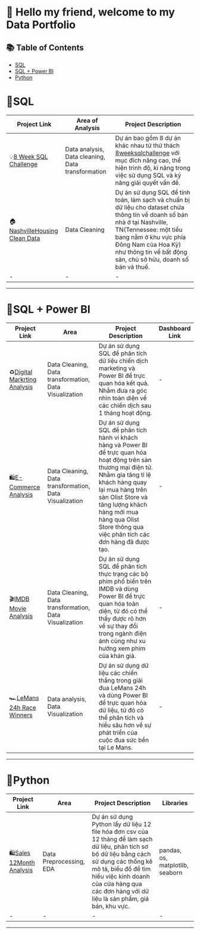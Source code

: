 # 🧠 Hello my friend, welcome to my Data Portfolio


## 📚 Table of Contents
- [SQL](#sql) 
- [SQL + Power BI](#sql--power-bi)
- [Python](#python)

#


# 📍SQL

| Project Link | Area of Analysis | Project Description | 
|---|---|---|
| 💡[8 Week SQL Challenge](https://github.com/Sniper116/-8-Week-SQL-Challenge) | Data analysis, Data cleaning, Data transformation | Dự án bao gồm 8 dự án khác nhau  từ thử thách [8weeksqlchallenge](https://8weeksqlchallenge.com/) với mục đích nâng cao, thể hiện trình độ, kĩ năng trong việc sử dụng SQL và kỹ năng giải quyết vấn đề. | 
| 🏠[NashvilleHousing Clean Data](https://github.com/Sniper116/NashvilleHousing-CleanData) | Data Cleaning | Dự án sử dụng SQL để tính toán, làm sạch và chuẩn bị dữ liệu cho dataset chứa thông tin về doanh số bán nhà ở tại Nashville, TN(Tennessee: một tiểu bang nằm ở khu vực phía Đông Nam của Hoa Kỳ) như thông tin về bất động sản, chủ sở hữu, doanh số bán và thuế. | 
| - | - | - |  

***

# 📍SQL + Power BI

| Project Link | Area | Project Description | Dashboard Link |
|---|---|---|---|
| ♻️[Digital Markrting Analysis](https://github.com/Sniper116/Digital-Marketing-Analysis) | Data Cleaning, Data transformation, Data Visualization | Dự án sử dụng SQL để phân tích dữ liệu chiến dịch marketing và Power BI để trực quan hóa kết quả. Nhằm đưa ra góc nhìn toàn diện về các chiến dịch sau 1 tháng hoạt động. | - |
| 🛍[E-Commerce Analysis](https://github.com/Sniper116/E-Commerce-Analysis) | Data Cleaning, Data transformation, Data Visualization | Dự án sử dụng SQL để phân tích hành vi khách hàng và Power BI để trực quan hóa hoạt động trên sàn thương mại điện tử. Nhằm gia tăng tỉ lệ khách hàng quay lại mua hàng trên sàn Olist Store và tăng lượng khách hàng mới mua hàng qua Olist Store thông qua việc phân tích các đơn hàng đã được tạo. | - | 
| 🎬[IMDB Movie Analysis](https://github.com/Sniper116/IMDB-Movie-Analysis) | Data Cleaning, Data transformation, Data Visualization | Dự án sử dụng SQL để phân tích thực trạng các bộ phim phổ biến trên IMDB và dùng Power BI để trực quan hóa toàn diện, từ đó có thể thấy được rõ hơn về sự thay đổi trong ngành điện ảnh cũng như xu hướng xem phim của khán giả. | - | 
| 🏎[LeMans 24h Race Winners](https://github.com/Sniper116/LeMans24h-Race-Winners) | Data analysis, Data Visualization | Dự án sử dụng dữ liệu các chiến thắng trong giải đua LeMans 24h và dùng Power BI để trực quan hóa dữ liệu, từ đó có thể phân tích và hiểu sâu hơn về sự phát triển của cuộc đua sức bền tại Le Mans. | - |

***

# 📍Python

| Project Link | Area | Project Description | Libraries |    
|---|---|---|---|
| 🛍[Sales 12Month Analysis](https://github.com/Sniper116/Sales-12Month-Analysis) | Data Preprocessing, EDA | Dự án sử dụng Python lấy dữ liệu 12 file hóa đơn csv của 12 tháng để làm sạch dữ liệu, phân tích sơ bộ dữ liệu bằng cách sử dụng các thống kê mô tả, biểu đồ để tìm hiểu việc kinh doanh của cửa hàng qua các đơn hàng với dữ liệu là sản phẩm, giá bán, khu vực. | pandas, os, matplotlib, seaborn | 
| - | - | - | - | 

***
